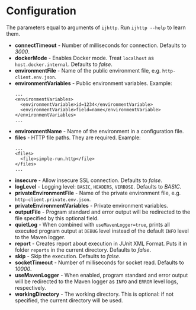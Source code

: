 # Configuration

The parameters equal to arguments of `ijhttp`. Run `ijhttp --help` to learn them.

- **connectTimeout** - Number of milliseconds for connection. Defaults to _3000_.
- **dockerMode** - Enables Docker mode. Treat `localhost` as `host.docker.internal`. Defaults to _false_.
- **environmentFile** - Name of the public environment file, e.g. `http-client.env.json`.
- **environmentVariables** - Public environment variables.
  Example:
  ```language-xml
  ...
  <environmentVariables>
    <environmentVariable>id=1234</environmentVariable>
    <environmentVariable>field=name</environmentVariable>
  </environmentVariables>
  ...
  ```
- **environmentName** - Name of the environment in a configuration file.
- **files** - HTTP file paths. They are required.
  Example:
  ```language-xml
  ...
  <files>
    <file>simple-run.http</file>
  </files>
  ...
  ```
- **insecure** - Allow insecure SSL connection. Defaults to _false_.
- **logLevel** - Logging level: `BASIC`, `HEADERS`, `VERBOSE`. Defaults to _BASIC_.
- **privateEnvironmentFile** - Name of the private environment file,
  e.g. `http-client.private.env.json`.
- **privateEnvironmentVariables** - Private environment variables.
- **outputFile** - Program standard and error output will be redirected to the file specified
  by this optional field.
- **quietLog** - When combined with `useMavenLogger=true`, prints all executed program
  output at `DEBUG` level instead of the default `INFO` level to the Maven logger.
- **report** - Creates report about execution in JUnit XML Format. Puts it in folder `reports`
  in the current directory. Defaults to _false_.
- **skip** - Skip the execution. Defaults to _false_.
- **socketTimeout** - Number of milliseconds for socket read. Defaults to _10000_.
- **useMavenLogger** - When enabled, program standard and error output will be redirected
  to the Maven logger as `INFO` and `ERROR` level logs, respectively.
- **workingDirectory** - The working directory. This is optional: if not specified, the current
  directory will be used.
